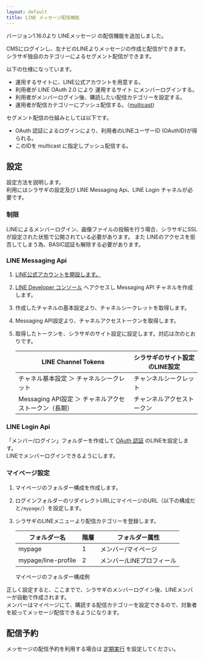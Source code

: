```yaml
---
layout: default
title: LINE メッセージ配信機能
---
```


バージョン1.16.0より LINEメッセージ の配信機能を追加しました。

CMSにログインし、左ナビのLINEよりメッセージの作成と配信ができます。<br>
シラサギ独自のカテゴリーによるセグメント配信ができます。

以下の仕様になっています。

- 運用するサイトに、LINE公式アカウントを用意する。
- 利用者が LINE OAuth 2.0 により 運用するサイト にメンバーログインする。
- 利用者がメンバーログイン後、購読したい配信カテゴリーを設定する。
- 運用者が配信カテゴリーにプッシュ配信する。（[multicast](https://developers.line.biz/ja/reference/messaging-api/#send-multicast-message))

セグメント配信の仕組みとしては以下です。
- OAuth 認証によるログインにより、利用者のLINEユーザーID (OAuthID)が得られる。
- このIDを multicast に指定しプッシュ配信する。

## 設定

設定方法を説明します。<br>
利用にはシラサギの設定及び LINE Messaging Api、LINE Login チャネルが必要です。

### 制限

LINEによるメンバーログイン、画像ファイルの投稿を行う場合、シラサギにSSLが設定された状態で公開されている必要があります。
また LINEのアクセスを拒否してしまう為、BASIC認証も解除する必要があります。

### LINE Messaging Api

1. [LINE公式アカウントを開設します。](https://www.linebiz.com/jp/signup/)
2. [LINE Developer コンソール](https://developers.line.biz/console/) へアクセスし Messaging API チャネルを作成します。
3. 作成したチャネルの基本設定より、チャネルシークレットを取得します。
4. Messaging API設定より、チャネルアクセストークンを取得します。
5. 取得したトークンを、シラサギのサイト設定に設定します。対応は次のとおりです。

   | LINE Channel Tokens | シラサギのサイト設定のLINE設定 |
   |--------------------------------|-----------------------------------|
   | チャネル基本設定 ＞ チャネルシークレット | チャンネルシークレット |
   | Messaging API設定 ＞ チャネルアクセストークン（長期）| チャンネルアクセストークン |

### LINE Login Api

「メンバー/ログイン」フォルダーを作成して [OAuth 認証](/settings/oauth.html) のLINEを設定します。<br>
LINEでメンバーログインできるようにします。

### マイページ設定

1. マイページのフォルダー構成を作成します。
2. ログインフォルダーのリダイレクトURLにマイページのURL（以下の構成だと`/mypage/`）を設定します。
3. シラサギのLINEメニューより配信カテゴリーを登録します。

   | フォルダー名 | 階層 | フォルダー属性 |
   |-----------|------|------------|
   | mypage | 1 | メンバー/マイページ |
   | mypage/line-profile | 2 | メンバー/LINEプロフィール |

   マイページのフォルダー構成例

正しく設定すると、ここまでで、シラサギのメンバーログイン後、LINEメンバーが自動で作成されます。<br>
メンバーはマイページにて、購読する配信カテゴリーを設定できるので、対象者を絞ってメッセージ配信できるようになります。

## 配信予約

メッセージの配信予約を利用する場合は [定期実行](/settings/cron.html#cmsのlineメッセージ配信予約を利用する場合) を設定してください。
